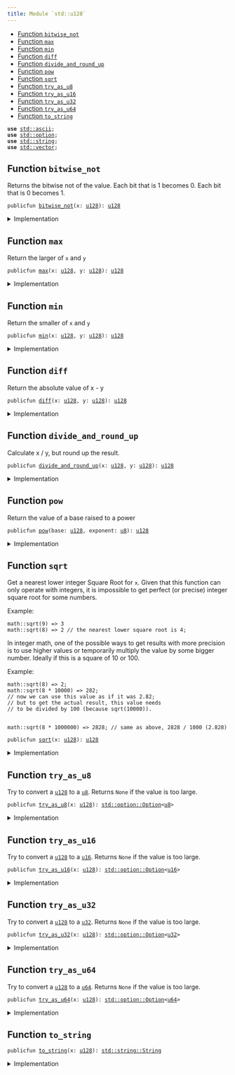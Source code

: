 ```yaml
---
title: Module `std::u128`
---
```




-  [Function `bitwise_not`](#std_u128_bitwise_not)
-  [Function `max`](#std_u128_max)
-  [Function `min`](#std_u128_min)
-  [Function `diff`](#std_u128_diff)
-  [Function `divide_and_round_up`](#std_u128_divide_and_round_up)
-  [Function `pow`](#std_u128_pow)
-  [Function `sqrt`](#std_u128_sqrt)
-  [Function `try_as_u8`](#std_u128_try_as_u8)
-  [Function `try_as_u16`](#std_u128_try_as_u16)
-  [Function `try_as_u32`](#std_u128_try_as_u32)
-  [Function `try_as_u64`](#std_u128_try_as_u64)
-  [Function `to_string`](#std_u128_to_string)


<pre><code><b>use</b> <a href="std/ascii.md#std_ascii">std::ascii</a>;
<b>use</b> <a href="std/option.md#std_option">std::option</a>;
<b>use</b> <a href="std/string.md#std_string">std::string</a>;
<b>use</b> <a href="std/vector.md#std_vector">std::vector</a>;
</code></pre>



<a name="std_u128_bitwise_not"></a>

## Function `bitwise_not`

Returns the bitwise not of the value.
Each bit that is 1 becomes 0. Each bit that is 0 becomes 1.


<pre><code>publicfun <a href="std/u128.md#std_u128_bitwise_not">bitwise_not</a>(x: <a href="std/u128.md#std_u128">u128</a>): <a href="std/u128.md#std_u128">u128</a>
</code></pre>



<details>
<summary>Implementation</summary>


<pre><code><b>public</b> <b>fun</b> <a href="std/u128.md#std_u128_bitwise_not">bitwise_not</a>(x: <a href="std/u128.md#std_u128">u128</a>): <a href="std/u128.md#std_u128">u128</a> {
    x ^ <a href="std/u128.md#std_u128_max_value">max_value</a>!()
}
</code></pre>



</details>

<a name="std_u128_max"></a>

## Function `max`

Return the larger of <code>x</code> and <code>y</code>


<pre><code>publicfun <a href="std/u128.md#std_u128_max">max</a>(x: <a href="std/u128.md#std_u128">u128</a>, y: <a href="std/u128.md#std_u128">u128</a>): <a href="std/u128.md#std_u128">u128</a>
</code></pre>



<details>
<summary>Implementation</summary>


<pre><code><b>public</b> <b>fun</b> <a href="std/u128.md#std_u128_max">max</a>(x: <a href="std/u128.md#std_u128">u128</a>, y: <a href="std/u128.md#std_u128">u128</a>): <a href="std/u128.md#std_u128">u128</a> {
    <a href="std/macros.md#std_macros_num_max">std::macros::num_max</a>!(x, y)
}
</code></pre>



</details>

<a name="std_u128_min"></a>

## Function `min`

Return the smaller of <code>x</code> and <code>y</code>


<pre><code>publicfun <a href="std/u128.md#std_u128_min">min</a>(x: <a href="std/u128.md#std_u128">u128</a>, y: <a href="std/u128.md#std_u128">u128</a>): <a href="std/u128.md#std_u128">u128</a>
</code></pre>



<details>
<summary>Implementation</summary>


<pre><code><b>public</b> <b>fun</b> <a href="std/u128.md#std_u128_min">min</a>(x: <a href="std/u128.md#std_u128">u128</a>, y: <a href="std/u128.md#std_u128">u128</a>): <a href="std/u128.md#std_u128">u128</a> {
    <a href="std/macros.md#std_macros_num_min">std::macros::num_min</a>!(x, y)
}
</code></pre>



</details>

<a name="std_u128_diff"></a>

## Function `diff`

Return the absolute value of x - y


<pre><code>publicfun <a href="std/u128.md#std_u128_diff">diff</a>(x: <a href="std/u128.md#std_u128">u128</a>, y: <a href="std/u128.md#std_u128">u128</a>): <a href="std/u128.md#std_u128">u128</a>
</code></pre>



<details>
<summary>Implementation</summary>


<pre><code><b>public</b> <b>fun</b> <a href="std/u128.md#std_u128_diff">diff</a>(x: <a href="std/u128.md#std_u128">u128</a>, y: <a href="std/u128.md#std_u128">u128</a>): <a href="std/u128.md#std_u128">u128</a> {
    <a href="std/macros.md#std_macros_num_diff">std::macros::num_diff</a>!(x, y)
}
</code></pre>



</details>

<a name="std_u128_divide_and_round_up"></a>

## Function `divide_and_round_up`

Calculate x / y, but round up the result.


<pre><code>publicfun <a href="std/u128.md#std_u128_divide_and_round_up">divide_and_round_up</a>(x: <a href="std/u128.md#std_u128">u128</a>, y: <a href="std/u128.md#std_u128">u128</a>): <a href="std/u128.md#std_u128">u128</a>
</code></pre>



<details>
<summary>Implementation</summary>


<pre><code><b>public</b> <b>fun</b> <a href="std/u128.md#std_u128_divide_and_round_up">divide_and_round_up</a>(x: <a href="std/u128.md#std_u128">u128</a>, y: <a href="std/u128.md#std_u128">u128</a>): <a href="std/u128.md#std_u128">u128</a> {
    <a href="std/macros.md#std_macros_num_divide_and_round_up">std::macros::num_divide_and_round_up</a>!(x, y)
}
</code></pre>



</details>

<a name="std_u128_pow"></a>

## Function `pow`

Return the value of a base raised to a power


<pre><code>publicfun <a href="std/u128.md#std_u128_pow">pow</a>(base: <a href="std/u128.md#std_u128">u128</a>, exponent: <a href="std/u8.md#std_u8">u8</a>): <a href="std/u128.md#std_u128">u128</a>
</code></pre>



<details>
<summary>Implementation</summary>


<pre><code><b>public</b> <b>fun</b> <a href="std/u128.md#std_u128_pow">pow</a>(base: <a href="std/u128.md#std_u128">u128</a>, exponent: <a href="std/u8.md#std_u8">u8</a>): <a href="std/u128.md#std_u128">u128</a> {
    <a href="std/macros.md#std_macros_num_pow">std::macros::num_pow</a>!(base, exponent)
}
</code></pre>



</details>

<a name="std_u128_sqrt"></a>

## Function `sqrt`

Get a nearest lower integer Square Root for <code>x</code>. Given that this
function can only operate with integers, it is impossible
to get perfect (or precise) integer square root for some numbers.

Example:
```
math::sqrt(9) => 3
math::sqrt(8) => 2 // the nearest lower square root is 4;
```

In integer math, one of the possible ways to get results with more
precision is to use higher values or temporarily multiply the
value by some bigger number. Ideally if this is a square of 10 or 100.

Example:
```
math::sqrt(8) => 2;
math::sqrt(8 * 10000) => 282;
// now we can use this value as if it was 2.82;
// but to get the actual result, this value needs
// to be divided by 100 (because sqrt(10000)).


math::sqrt(8 * 1000000) => 2828; // same as above, 2828 / 1000 (2.828)
```


<pre><code>publicfun <a href="std/u128.md#std_u128_sqrt">sqrt</a>(x: <a href="std/u128.md#std_u128">u128</a>): <a href="std/u128.md#std_u128">u128</a>
</code></pre>



<details>
<summary>Implementation</summary>


<pre><code><b>public</b> <b>fun</b> <a href="std/u128.md#std_u128_sqrt">sqrt</a>(x: <a href="std/u128.md#std_u128">u128</a>): <a href="std/u128.md#std_u128">u128</a> {
    <a href="std/macros.md#std_macros_num_sqrt">std::macros::num_sqrt</a>!&lt;<a href="std/u128.md#std_u128">u128</a>, <a href="std/u256.md#std_u256">u256</a>&gt;(x, 128)
}
</code></pre>



</details>

<a name="std_u128_try_as_u8"></a>

## Function `try_as_u8`

Try to convert a <code><a href="std/u128.md#std_u128">u128</a></code> to a <code><a href="std/u8.md#std_u8">u8</a></code>. Returns <code>None</code> if the value is too large.


<pre><code>publicfun <a href="std/u128.md#std_u128_try_as_u8">try_as_u8</a>(x: <a href="std/u128.md#std_u128">u128</a>): <a href="std/option.md#std_option_Option">std::option::Option</a>&lt;<a href="std/u8.md#std_u8">u8</a>&gt;
</code></pre>



<details>
<summary>Implementation</summary>


<pre><code><b>public</b> <b>fun</b> <a href="std/u128.md#std_u128_try_as_u8">try_as_u8</a>(x: <a href="std/u128.md#std_u128">u128</a>): Option&lt;<a href="std/u8.md#std_u8">u8</a>&gt; {
    <a href="std/macros.md#std_macros_try_as_u8">std::macros::try_as_u8</a>!(x)
}
</code></pre>



</details>

<a name="std_u128_try_as_u16"></a>

## Function `try_as_u16`

Try to convert a <code><a href="std/u128.md#std_u128">u128</a></code> to a <code><a href="std/u16.md#std_u16">u16</a></code>. Returns <code>None</code> if the value is too large.


<pre><code>publicfun <a href="std/u128.md#std_u128_try_as_u16">try_as_u16</a>(x: <a href="std/u128.md#std_u128">u128</a>): <a href="std/option.md#std_option_Option">std::option::Option</a>&lt;<a href="std/u16.md#std_u16">u16</a>&gt;
</code></pre>



<details>
<summary>Implementation</summary>


<pre><code><b>public</b> <b>fun</b> <a href="std/u128.md#std_u128_try_as_u16">try_as_u16</a>(x: <a href="std/u128.md#std_u128">u128</a>): Option&lt;<a href="std/u16.md#std_u16">u16</a>&gt; {
    <a href="std/macros.md#std_macros_try_as_u16">std::macros::try_as_u16</a>!(x)
}
</code></pre>



</details>

<a name="std_u128_try_as_u32"></a>

## Function `try_as_u32`

Try to convert a <code><a href="std/u128.md#std_u128">u128</a></code> to a <code><a href="std/u32.md#std_u32">u32</a></code>. Returns <code>None</code> if the value is too large.


<pre><code>publicfun <a href="std/u128.md#std_u128_try_as_u32">try_as_u32</a>(x: <a href="std/u128.md#std_u128">u128</a>): <a href="std/option.md#std_option_Option">std::option::Option</a>&lt;<a href="std/u32.md#std_u32">u32</a>&gt;
</code></pre>



<details>
<summary>Implementation</summary>


<pre><code><b>public</b> <b>fun</b> <a href="std/u128.md#std_u128_try_as_u32">try_as_u32</a>(x: <a href="std/u128.md#std_u128">u128</a>): Option&lt;<a href="std/u32.md#std_u32">u32</a>&gt; {
    <a href="std/macros.md#std_macros_try_as_u32">std::macros::try_as_u32</a>!(x)
}
</code></pre>



</details>

<a name="std_u128_try_as_u64"></a>

## Function `try_as_u64`

Try to convert a <code><a href="std/u128.md#std_u128">u128</a></code> to a <code><a href="std/u64.md#std_u64">u64</a></code>. Returns <code>None</code> if the value is too large.


<pre><code>publicfun <a href="std/u128.md#std_u128_try_as_u64">try_as_u64</a>(x: <a href="std/u128.md#std_u128">u128</a>): <a href="std/option.md#std_option_Option">std::option::Option</a>&lt;<a href="std/u64.md#std_u64">u64</a>&gt;
</code></pre>



<details>
<summary>Implementation</summary>


<pre><code><b>public</b> <b>fun</b> <a href="std/u128.md#std_u128_try_as_u64">try_as_u64</a>(x: <a href="std/u128.md#std_u128">u128</a>): Option&lt;<a href="std/u64.md#std_u64">u64</a>&gt; {
    <a href="std/macros.md#std_macros_try_as_u64">std::macros::try_as_u64</a>!(x)
}
</code></pre>



</details>

<a name="std_u128_to_string"></a>

## Function `to_string`



<pre><code>publicfun <a href="std/u128.md#std_u128_to_string">to_string</a>(x: <a href="std/u128.md#std_u128">u128</a>): <a href="std/string.md#std_string_String">std::string::String</a>
</code></pre>



<details>
<summary>Implementation</summary>


<pre><code><b>public</b> <b>fun</b> <a href="std/u128.md#std_u128_to_string">to_string</a>(x: <a href="std/u128.md#std_u128">u128</a>): String {
    <a href="std/macros.md#std_macros_num_to_string">std::macros::num_to_string</a>!(x)
}
</code></pre>



</details>

